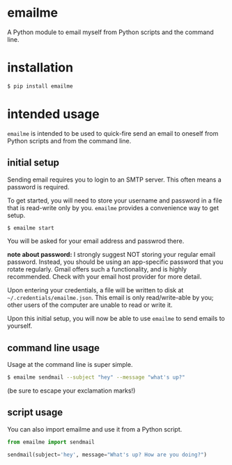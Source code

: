 # emailme

A Python module to email myself from Python scripts and the command line.

# installation

```bash
$ pip install emailme
```

# intended usage

`emailme` is intended to be used to quick-fire send an email to oneself from Python scripts and from the command line.

## initial setup

Sending email requires you to login to an SMTP server. This often means a password is required.

To get started, you will need to store your username and password in a file that is read-write only by you. `emailme` provides a convenience way to get setup.

```bash
$ emailme start
```

You will be asked for your email address and passwrod there.

**note about password:** I strongly suggest NOT storing your regular email password. Instead, you should be using an app-specific password that you rotate regularly. Gmail offers such a functionality, and is highly recommended. Check with your email host provider for more detail.

Upon entering your credentials, a file will be written to disk at `~/.credentials/emailme.json`. This email is only read/write-able by you; other users of the computer are unable to read or write it.

Upon this initial setup, you will now be able to use `emailme` to send emails to yourself.


## command line usage

Usage at the command line is super simple.

```bash
$ emailme sendmail --subject "hey" --message "what's up?"
```

(be sure to escape your exclamation marks!)

## script usage

You can also import emailme and use it from a Python script.

```python
from emailme import sendmail

sendmail(subject='hey', message="What's up? How are you doing?")
```
